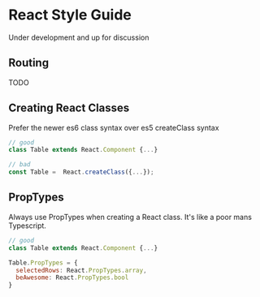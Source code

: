 # React Style Guide

Under development and up for discussion

## Routing

TODO

## Creating React Classes

Prefer the newer es6 class syntax over es5 createClass syntax

```js
// good
class Table extends React.Component {...}

// bad
const Table =  React.createClass({...});
```

## PropTypes

Always use PropTypes when creating a React class. It's like a poor mans Typescript.

```js
// good
class Table extends React.Component {...}

Table.PropTypes = {
  selectedRows: React.PropTypes.array,
  beAwesome: React.PropTypes.bool
}
```
